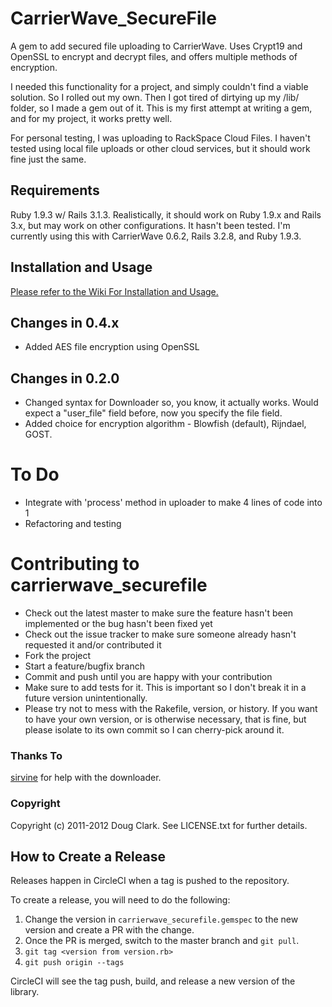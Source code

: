 # CarrierWave_SecureFile

A gem to add secured file uploading to CarrierWave.  Uses Crypt19 and OpenSSL to encrypt and decrypt files, and offers multiple
methods of encryption.

I needed this functionality for a project, and simply couldn't find a viable solution.  So I rolled out my own.  Then I got tired of
dirtying up my /lib/ folder, so I made a gem out of it.  This is my first attempt at writing a gem, and for my project, it works
pretty well.

For personal testing, I was uploading to RackSpace Cloud Files.  I haven't tested using local file uploads or other cloud services, but
it should work fine just the same.

## Requirements

Ruby 1.9.3 w/ Rails 3.1.3.  Realistically, it should work on Ruby 1.9.x and Rails 3.x, but may work on other configurations.
It hasn't been tested.  I'm currently using this with CarrierWave 0.6.2, Rails 3.2.8, and Ruby 1.9.3.

## Installation and Usage

[Please refer to the Wiki For Installation and Usage.](https://github.com/dougc84/carrierwave_securefile/wiki/Usage)

## Changes in 0.4.x

* Added AES file encryption using OpenSSL

## Changes in 0.2.0

* Changed syntax for Downloader so, you know, it actually works.  Would expect a "user_file" field before, now you specify
  the file field.
* Added choice for encryption algorithm - Blowfish (default), Rijndael, GOST.

# To Do

* Integrate with 'process' method in uploader to make 4 lines of code into 1
* Refactoring and testing

# Contributing to carrierwave_securefile
 
* Check out the latest master to make sure the feature hasn't been implemented or the bug hasn't been fixed yet
* Check out the issue tracker to make sure someone already hasn't requested it and/or contributed it
* Fork the project
* Start a feature/bugfix branch
* Commit and push until you are happy with your contribution
* Make sure to add tests for it. This is important so I don't break it in a future version unintentionally.
* Please try not to mess with the Rakefile, version, or history. If you want to have your own version, or is otherwise necessary, that is fine, but please isolate to its own commit so I can cherry-pick around it.

### Thanks To

[sirvine](https://github.com/sirvine) for help with the downloader.

### Copyright

Copyright (c) 2011-2012 Doug Clark. See LICENSE.txt for further details.

## How to Create a Release

Releases happen in CircleCI when a tag is pushed to the repository.

To create a release, you will need to do the following:

1. Change the version in `carrierwave_securefile.gemspec` to the new version and create a PR with the change.
1. Once the PR is merged, switch to the master branch and `git pull`.
1. `git tag <version from version.rb>`
1. `git push origin --tags`

CircleCI will see the tag push, build, and release a new version of the library.

